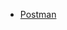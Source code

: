 - [Postman](https://www.postman.com/cryosat-administrator-63620771/workspace/courseapi/collection/20591478-816b68ab-b896-4f18-9cbd-9f98ae42bc83?action=share&creator=20591478)
